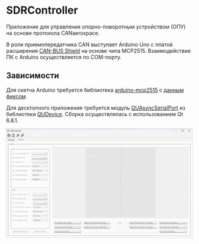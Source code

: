 # SDRController

Приложение для управления опорно-поворотным устройством (ОПУ) на основе протокола CANaerospace.

В роли приемопередатчика CAN выступает Arduino Uno с платой расширения [CAN-BUS Shield](https://wiki.seeedstudio.com/CAN-BUS_Shield_V1.2/ "CAN-BUS Shield") на основе чипа MCP2515. Взаимодействие ПК с Arduino осуществляется по COM-порту.

## Зависимости

Для скетча Arduino требуется библиотека [arduino-mcp2515](https://github.com/autowp/arduino-mcp2515 "arduino-mcp2515") с [данным фиксом](https://github.com/autowp/arduino-mcp2515/issues/107 "данным фиксом").

Для десктопного приложения требуется модуль [QUAsyncSerialPort](https://github.com/netlcod/QUDevice/tree/main/devices/quasyncserialport "QUAsyncSerialPort") из библиотеки [QUDevice](https://github.com/netlcod/QUDevice "QUDevice"). Сборка осуществлялась с использованием Qt 6.8.1.

![Скриншот](screenshot.png)